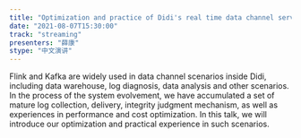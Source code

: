 ```yaml
---
title: "Optimization and practice of Didi's real time data channel service"
date: "2021-08-07T15:30:00" 
track: "streaming"
presenters: "薛康"
stype: "中文演讲"
---
```

Flink and Kafka are widely used in data channel scenarios inside Didi, including data warehouse, log diagnosis, data analysis and other scenarios. In the process of the system evolvement, we have accumulated a set of mature log collection, delivery, integrity judgment mechanism, as well as experiences in performance and cost optimization. In this talk, we will introduce our optimization and practical experience in such scenarios.